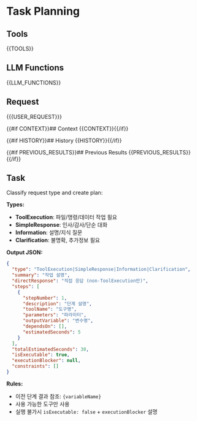 # Task Planning

## Tools
{{TOOLS}}

## LLM Functions
{{LLM_FUNCTIONS}}

## Request
{{{USER_REQUEST}}}

{{#if CONTEXT}}## Context
{{CONTEXT}}{{/if}}

{{#if HISTORY}}## History
{{HISTORY}}{{/if}}

{{#if PREVIOUS_RESULTS}}## Previous Results
{{PREVIOUS_RESULTS}}{{/if}}

## Task

Classify request type and create plan:

**Types:**
- **ToolExecution**: 파일/명령/데이터 작업 필요
- **SimpleResponse**: 인사/감사/단순 대화
- **Information**: 설명/지식 질문
- **Clarification**: 불명확, 추가정보 필요

**Output JSON:**
```json
{
  "type": "ToolExecution|SimpleResponse|Information|Clarification",
  "summary": "작업 설명",
  "directResponse": "직접 응답 (non-ToolExecution만)",
  "steps": [
    {
      "stepNumber": 1,
      "description": "단계 설명",
      "toolName": "도구명",
      "parameters": "파라미터",
      "outputVariable": "변수명",
      "dependsOn": [],
      "estimatedSeconds": 5
    }
  ],
  "totalEstimatedSeconds": 30,
  "isExecutable": true,
  "executionBlocker": null,
  "constraints": []
}
```

**Rules:**
- 이전 단계 결과 참조: `{variableName}`
- 사용 가능한 도구만 사용
- 실행 불가시 `isExecutable: false` + `executionBlocker` 설명
